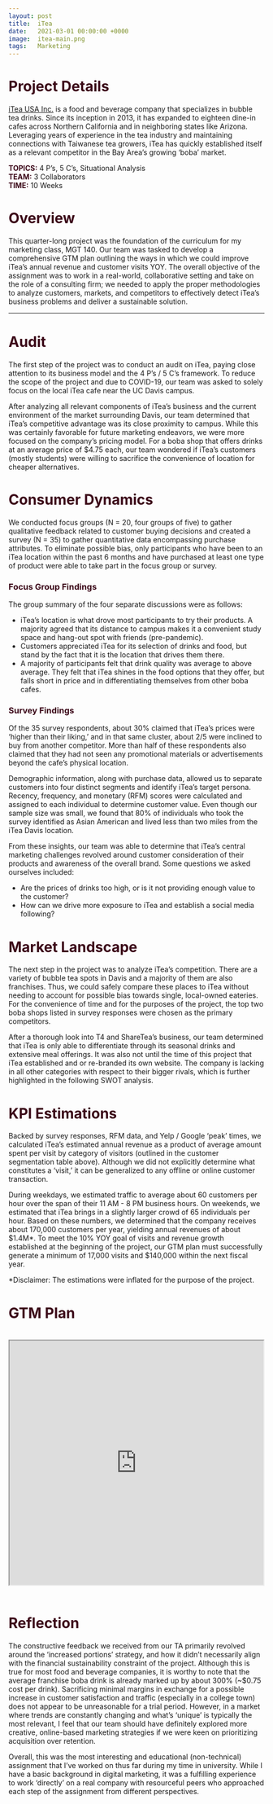 ```yaml
---
layout: post
title:  iTea
date:   2021-03-01 00:00:00 +0000
image:  itea-main.png
tags:   Marketing
---
```

<style>
.center {
  display: flex;
  justify-content: center;
}
</style>

<h1 style="color:#3c0919;">Project Details</h1>

<a href="https://www.itea-usa.com/" target="_blank" rel="noopener noreferrer">iTea USA Inc.</a> is a food and beverage company that specializes in bubble tea drinks. Since its inception in 2013, it has expanded to eighteen dine-in cafes across Northern California and in neighboring states like Arizona. Leveraging years of experience in the tea industry and maintaining connections with Taiwanese tea growers, iTea has quickly established itself as a relevant competitor in the Bay Area’s growing ‘boba’ market.

<b style="color:#3c0919;">TOPICS:</b> 4 P’s, 5 C’s, Situational Analysis       
<b style="color:#3c0919;">TEAM:</b> 3 Collaborators     
<b style="color:#3c0919;">TIME:</b> 10 Weeks  

<h1 style="color:#3c0919;">Overview</h1>

This quarter-long project was the foundation of the curriculum for my marketing class, MGT 140. Our team was tasked to develop a comprehensive GTM plan outlining the ways in which we could improve iTea’s annual revenue and customer visits YOY. The overall objective of the assignment was to work in a real-world, collaborative setting and take on the role of a consulting firm; we needed to apply the proper methodologies to analyze customers, markets, and competitors to effectively detect iTea’s business problems and deliver a sustainable solution.

***

<h1 style="color:#3c0919;">Audit</h1>

The first step of the project was to conduct an audit on iTea, paying close attention to its business model and the 4 P’s / 5 C’s framework. To reduce the scope of the project and due to COVID-19, our team was asked to solely focus on the local iTea cafe near the UC Davis campus.

After analyzing all relevant components of iTea’s business and the current environment of the market surrounding Davis, our team determined that iTea’s competitive advantage was its close proximity to campus. While this was certainly favorable for future marketing endeavors, we were more focused on the company’s pricing model. For a boba shop that offers drinks at an average price of $4.75 each, our team wondered if iTea’s customers (mostly students) were willing to sacrifice the convenience of location for cheaper alternatives.

<h1 style="color:#3c0919;">Consumer Dynamics</h1>

We conducted focus groups (N = 20, four groups of five) to gather qualitative feedback related to customer buying decisions and created a survey (N = 35) to gather quantitative data encompassing purchase attributes. To eliminate possible bias, only participants who have been to an iTea location within the past 6 months and have purchased at least one type of product were able to take part in the focus group or survey.

<h3 style="color:#3c0919;">Focus Group Findings</h1>

The group summary of the four separate discussions were as follows:

* iTea’s location is what drove most participants to try their products. A majority agreed that its distance to campus makes it a convenient study space and hang-out spot with friends (pre-pandemic).
* Customers appreciated iTea for its selection of drinks and food, but stand by the fact that it is the location that drives them there.
* A majority of participants felt that drink quality was average to above average. They felt that iTea shines in the food options that they offer, but falls short in price and in differentiating themselves from other boba cafes.

<h3 style="color:#3c0919;">Survey Findings</h1>

Of the 35 survey respondents, about 30% claimed that iTea’s prices were ‘higher than their liking,’ and in that same cluster, about 2/5 were inclined to buy from another competitor. More than half of these respondents also claimed that they had not seen any promotional materials or advertisements beyond the cafe’s physical location. 

Demographic information, along with purchase data, allowed us to separate customers into four distinct segments and identify iTea’s target persona. Recency, frequency, and monetary (RFM) scores were calculated and assigned to each individual to determine customer value. Even though our sample size was small, we found that 80% of individuals who took the survey identified as Asian American and lived less than two miles from the iTea Davis location. 

From these insights, our team was able to determine that iTea’s central marketing challenges revolved around customer consideration of their products and awareness of the overall brand. Some questions we asked ourselves included: 

* Are the prices of drinks too high, or is it not providing enough value to the customer?
* How can we drive more exposure to iTea and establish a social media following?

<h1 style="color:#3c0919;">Market Landscape</h1>

The next step in the project was to analyze iTea’s competition. There are a variety of bubble tea spots in Davis and a majority of them are also franchises. Thus, we could safely compare these places to iTea without needing to account for possible bias towards single, local-owned eateries. For the convenience of time and for the purposes of the project, the top two boba shops listed in survey responses were chosen as the primary competitors.

After a thorough look into T4 and ShareTea’s business, our team determined that iTea is only able to differentiate through its seasonal drinks and extensive meal offerings. It was also not until the time of this project that iTea established and or re-branded its own website. The company is lacking in all other categories with respect to their bigger rivals, which is further highlighted in the following SWOT analysis.

<h1 style="color:#3c0919;">KPI Estimations</h1>

Backed by survey responses, RFM data, and Yelp / Google ‘peak’ times, we calculated iTea’s estimated annual revenue as a product of average amount spent per visit by category of visitors (outlined in the customer segmentation table above). Although we did not explicitly determine what constitutes a ‘visit,’ it can be generalized to any offline or online customer transaction.

During weekdays, we estimated traffic to average about 60 customers per hour over the span of their 11 AM - 8 PM business hours. On weekends, we estimated that iTea brings in a slightly larger crowd of 65 individuals per hour. Based on these numbers, we determined that the company receives about 170,000 customers per year, yielding annual revenues of about $1.4M*. To meet the 10% YOY goal of visits and revenue growth established at the beginning of the project, our GTM plan must successfully generate a minimum of 17,000 visits and $140,000 within the next fiscal year. 

*Disclaimer: The estimations were inflated for the purpose of the project. 

<h1 style="color:#3c0919;">GTM Plan</h1>

<br>

<div class="center">
  <iframe src="https://drive.google.com/file/d/1dgK9Z5rzMj1rQeA4HnLaTPaJ-cKhbW8m/preview" width="100%" height="480" allow="autoplay"></iframe>
</div>

<br>

<h1 style="color:#3c0919;">Reflection</h1>

The constructive feedback we received from our TA primarily revolved around the ‘increased portions’ strategy, and how it didn’t necessarily align with the financial sustainability constraint of the project. Although this is true for most food and beverage companies, it is worthy to note that the average franchise boba drink is already marked up by about 300% (~$0.75 cost per drink). Sacrificing minimal margins in exchange for a possible increase in customer satisfaction and traffic (especially in a college town) does not appear to be unreasonable for a trial period. However, in a market where trends are constantly changing and what’s ‘unique’ is typically the most relevant, I feel that our team should have definitely explored more creative, online-based marketing strategies if we were keen on prioritizing acquisition over retention.

Overall, this was the most interesting and educational (non-technical) assignment that I’ve worked on thus far during my time in university. While I have a basic background in digital marketing, it was a fulfilling experience to work ‘directly’ on a real company with resourceful peers who approached each step of the assignment from different perspectives.


